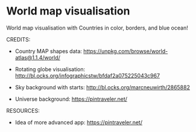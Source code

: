 
# World map visualisation


World map visualisation with Countries in color, borders, and blue ocean!




CREDITS: 
- Country MAP shapes data: https://unpkg.com/browse/world-atlas@1.1.4/world/
- Rotating globe visualisation: http://bl.ocks.org/infographicstw/bfdaf2a075225043c967
- Sky background with starts: http://bl.ocks.org/marcneuwirth/2865882

- Universe background: https://pintraveler.net/


RESOURCES:

- Idea of more advanced app: https://pintraveler.net/